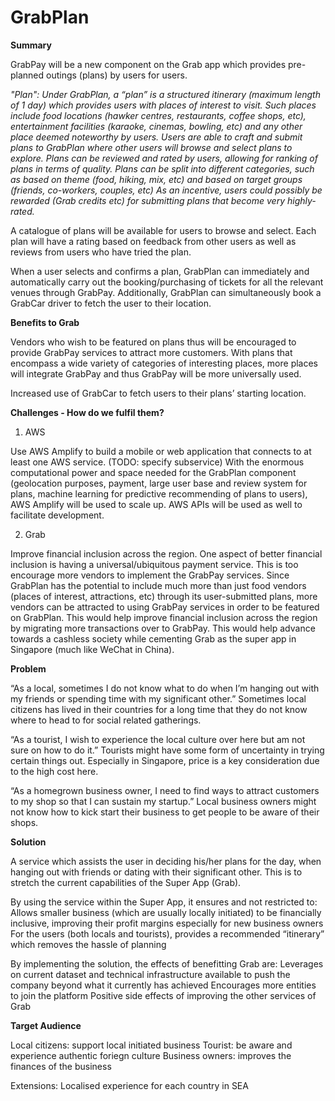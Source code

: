 # GrabPlan
__**Summary**__

GrabPay will be a new component on the Grab app which provides pre-planned outings (plans) by users for users.

_"Plan": 
Under GrabPlan, a “plan” is a structured itinerary (maximum length of 1 day) which provides users with places of interest to visit. Such places include food locations (hawker centres, restaurants, coffee shops, etc), entertainment facilities (karaoke, cinemas, bowling, etc) and any other place deemed noteworthy by users.
Users are able to craft and submit plans to GrabPlan where other users will browse and select plans to explore. Plans can be reviewed and rated by users, allowing for ranking of plans in terms of quality.
Plans can be split into different categories, such as based on theme (food, hiking, mix, etc) and based on target groups (friends, co-workers, couples, etc)
As an incentive, users could possibly be rewarded (Grab credits etc) for submitting plans that become very highly-rated._

A catalogue of plans will be available for users to browse and select. Each plan will have a rating based on feedback from other users as well as reviews from users who have tried the plan.

When a user selects and confirms a plan, GrabPlan can immediately and automatically carry out the booking/purchasing of tickets for all the relevant venues through GrabPay. Additionally, GrabPlan can simultaneously book a GrabCar driver to fetch the user to their location.

**Benefits to Grab**

Vendors who wish to be featured on plans thus will be encouraged to provide GrabPay services to attract more customers. With plans that encompass a wide variety of categories of interesting places, more places will integrate GrabPay and thus GrabPay will be more universally used.

Increased use of GrabCar to fetch users to their plans’ starting location.



**Challenges - How do we fulfil them?**
1. AWS

  Use AWS Amplify to build a mobile or web application that connects to at least one AWS service. (TODO: specify subservice)
With the enormous computational power and space needed for the GrabPlan component (geolocation purposes, payment, large user base and review system for plans, machine learning for predictive recommending of plans to users), AWS Amplify will be used to scale up. AWS APIs will be used as well to facilitate development.

2. Grab

  Improve financial inclusion across the region.
One aspect of better financial inclusion is having a universal/ubiquitous payment service. This is too encourage more vendors to implement the GrabPay services. Since GrabPlan has the potential to include much more than just food vendors (places of interest, attractions, etc) through its user-submitted plans, more vendors can be attracted to using GrabPay services in order to be featured on GrabPlan. This would help improve financial inclusion across the region by migrating more transactions over to GrabPay. This would help advance towards a cashless society while cementing Grab as the super app in Singapore (much like WeChat in China). 



__**Problem**__

“As a local, sometimes I do not know what to do when I’m hanging out with my friends or spending time with my significant other.”
Sometimes local citizens has lived in their countries for a long time that they do not know where to head to for social related gatherings.

“As a tourist, I wish to experience the local culture over here but am not sure on how to do it.”
Tourists might have some form of uncertainty in trying certain things out. Especially in Singapore, price is a key consideration due to the high cost here.

“As a homegrown business owner, I need to find ways to attract customers to my shop so that I can sustain my startup.”
Local business owners might not know how to kick start their business to get people to be aware of their shops.

__**Solution**__

A service which assists the user in deciding his/her plans for the day, when hanging out with friends or dating with their significant other. This is to stretch the current capabilities of the Super App (Grab).

By using the service within the Super App, it ensures and not restricted to:
Allows smaller business (which are usually locally initiated) to be financially inclusive, improving their profit margins especially for new business owners
For the users (both locals and tourists), provides a recommended “itinerary” which removes the hassle of planning

By implementing the solution, the effects of benefitting Grab are:
Leverages on current dataset and technical infrastructure available to push the company beyond what it currently has achieved
Encourages more entities to join the platform
Positive side effects of improving the other services of Grab

__**Target Audience**__

Local citizens: support local initiated business
Tourist: be aware and experience authentic foriegn culture
Business owners: improves the finances of the business

Extensions:
Localised experience for each country in SEA
